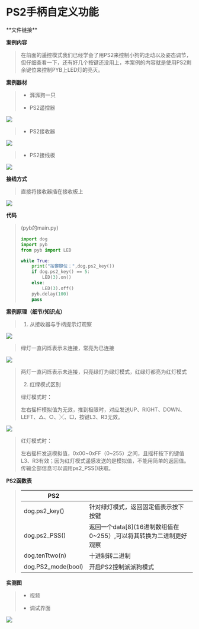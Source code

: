 # PS2手柄自定义功能

\*\*文件链接**

**案例内容**

>​	在前面的遥控模式我们已经学会了用PS2来控制小狗的走动以及姿态调节，但仔细查看一下，还有好几个按键还没用上，本案例的内容就是使用PS2剩余键位来控制PYB上LED灯的亮灭。

**案例器材**

>* 湃湃狗一只
>
>* PS2遥控器
>

![](/pic/ch6/5.1.2/1.png) 

>
>* PS2接收器
>

![](/pic/ch6/5.1.2/2.png) 

>
>* PS2接线板
>

![](/pic/ch6/5.1.2/3.png) 

**接线方式**

>直接将接收器插在接收板上
>

![](/pic/ch6/5.1.2/4.png) 


**代码**

>(pyb的main.py)
>
> ```python
>import dog
>import pyb
>from pyb import LED
> 
> while True:
>     print("按键键位：",dog.ps2_key())
>     if dog.ps2_key() == 5:
>         LED(3).on()
>     else:
>         LED(3).off()
>     pyb.delay(100)
>     pass
> ```
> 

**案例原理（细节/知识点）**

>1. 从接收器与手柄提示灯观察
>

![](/pic/ch6/5.1.2/5.png) 

>
>   绿灯一直闪烁表示未连接，常亮为已连接
>

![](/pic/ch6/5.1.2/6.png) 

>
>   两灯一直闪烁表示未连接，只亮绿灯为绿灯模式，红绿灯都亮为红灯模式
>
>2. 红绿模式区别
>
>   绿灯模式时：
>
>   左右摇杆模拟值为无效，推到极限时，对应发送UP、RIGHT、DOWN、LEFT、△、○、╳、□，按键L3、R3无效。
>

![](/pic/ch6/5.1.2/7.png) 

>
>   红灯模式时：
>
>   左右摇杆发送模拟值，0x00~0xFF（0~255）之间，且摇杆按下的键值L3、R3有效；因为红灯模式遥感发送的是模拟值，不能用简单的返回值。传输全部信息可以调用ps2_PSS()获取。

**PS2函数表**

>| PS2                |                                                              |
>| ------------------ | ------------------------------------------------------------ |
>| dog.ps2_key()      | 针对绿灯模式，返回固定值表示按下按键                         |
>| dog.ps2_PSS()      | 返回一个data[8](16进制数组值在0~255）,可以将其转换为二进制更好观察 |
>| dog.tenTtwo(n)     | 十进制转二进制                                               |
>| dog.PS2_mode(bool) | 开启PS2控制派派狗模式                                        |

**实测图**

>- 视频
>
>- 调试界面
>

![](/pic/ch6/5.1.2/8.png) 
